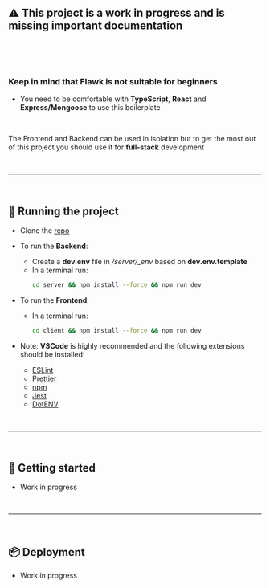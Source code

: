 ## ⚠️ This project is a **work in progress** and is missing important documentation

&nbsp;

&nbsp;

### Keep in mind that Flawk is not suitable for beginners
- You need to be comfortable with **TypeScript**, **React** and **Express/Mongoose** to use this boilerplate

&nbsp;

The Frontend and Backend can be used in isolation but to get the most out of this project you should use it for **full-stack** development

&nbsp;

---

&nbsp;

## 💾 Running the project

- Clone the [repo](https://github.com/cakeslice/Flawk.js)

- To run the **Backend**:

  - Create a **dev.env** file in _/server/\_env_ based on **dev.env.template**
  - In a terminal run:
    ```bash
    cd server && npm install --force && npm run dev
    ```

- To run the **Frontend**:
  - In a terminal run:
    ```bash
    cd client && npm install --force && npm run dev
    ```
- Note: **VSCode** is highly recommended and the following extensions should be installed:
  - [ESLint](https://marketplace.visualstudio.com/items?itemName=dbaeumer.vscode-eslint)
  - [Prettier](https://marketplace.visualstudio.com/items?itemName=esbenp.prettier-vscode)
  - [npm](https://marketplace.visualstudio.com/items?itemName=eg2.vscode-npm-script)
  - [Jest](https://marketplace.visualstudio.com/items?itemName=Orta.vscode-jest)
  - [DotENV](https://marketplace.visualstudio.com/items?itemName=mikestead.dotenv)

&nbsp;

---

&nbsp;

## 📔 Getting started

- Work in progress

&nbsp;

---

&nbsp;

## 📦 Deployment

- Work in progress